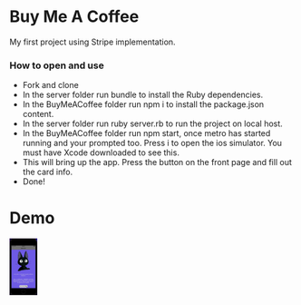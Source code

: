# Buy Me A Coffee

My first project using Stripe implementation.

### How to open and use

- Fork and clone
- In the server folder run bundle to install the Ruby dependencies.
- In the BuyMeACoffee folder run npm i to install the package.json content.
- In the server folder run ruby server.rb to run the project on local host.
- In the BuyMeACoffee folder run npm start, once metro has started running and your prompted too. Press i to open the ios simulator. You must have Xcode downloaded to see this.
- This will bring up the app. Press the button on the front page and fill out the card info.
- Done!

# Demo

<img src=demo.gif height="100" />
